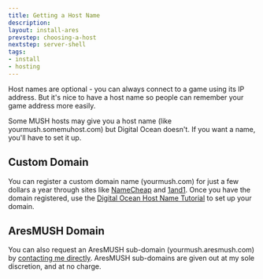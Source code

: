 ```yaml
---
title: Getting a Host Name
description:
layout: install-ares
prevstep: choosing-a-host
nextstep: server-shell
tags: 
- install
- hosting
---
```


Host names are optional - you can always connect to a game using its IP address.  But it's nice to have a host name so people can remember your game address more easily.

Some MUSH hosts may give you a host name (like yourmush.somemuhost.com) but Digital Ocean doesn't.  If you want a name, you'll have to set it up.

## Custom Domain

You can register a custom domain name (yourmush.com) for just a few dollars a year through sites like [NameCheap](https://www.namecheap.com/) and [1and1](http://1and1.com).   Once you have the domain registered, use the [Digital Ocean Host Name Tutorial](https://www.digitalocean.com/community/tutorials/how-to-set-up-a-host-name-with-digitalocean) to set up your domain.

## AresMUSH Domain

You can also request an AresMUSH sub-domain (yourmush.aresmush.com) by [contacting me directly](/feedback).  AresMUSH sub-domains are given out at my sole discretion, and at no charge.